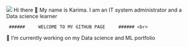 <img src="https://bicontent.businessinsurance.com/f3ded189-051a-4f51-99a1-3496e338e177.jpg">
Hi there 👋 My name is Karima. I am an IT system administrator and a Data science learner <br>

     ######     WELCOME TO MY GITHUB PAGE     ###### <br>
🔭 I’m currently working on my Data science and ML portfolio
<!--
**Kari-sad/Kari-sad** is a ✨ _special_ ✨ repository because its `README.md` (this file) appears on your GitHub profile.

Here are some ideas to get you started:

- 🔭 I’m currently working on my Data science and ML portfolio
- 🌱 I’m currently learning ...
- 👯 I’m looking to collaborate on ...
- 🤔 I’m looking for help with ...
- 💬 Ask me about ...
- 📫 How to reach me: ...
- 😄 Pronouns: ...
- ⚡ Fun fact: ...
-->

